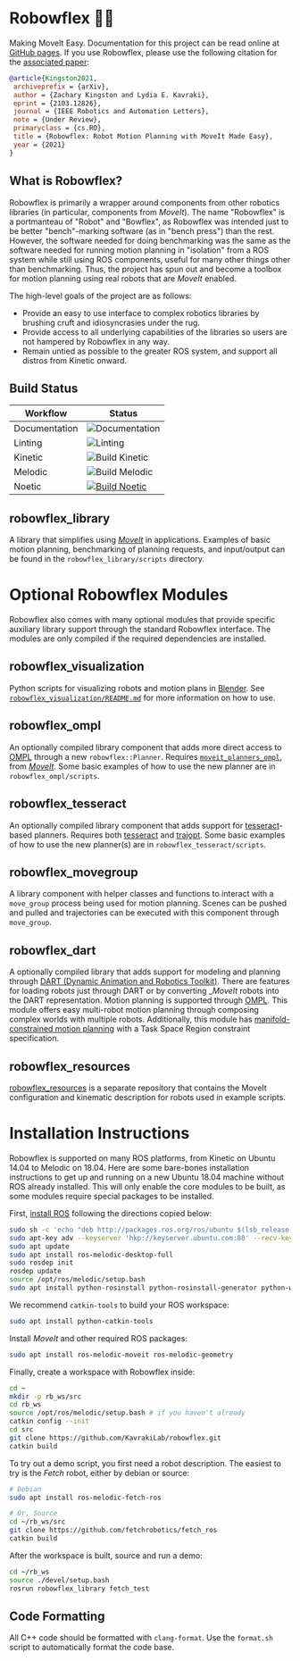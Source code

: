# Robowflex 💪🤖
Making MoveIt Easy.
Documentation for this project can be read online at [GitHub pages](https://kavrakilab.github.io/robowflex/).
If you use Robowflex, please use the following citation for the [associated paper](https://arxiv.org/pdf/2103.12826.pdf):
```bibtex
@article{Kingston2021,
 archiveprefix = {arXiv},
 author = {Zachary Kingston and Lydia E. Kavraki},
 eprint = {2103.12826},
 journal = {IEEE Robotics and Automation Letters},
 note = {Under Review},
 primaryclass = {cs.RO},
 title = {Robowflex: Robot Motion Planning with MoveIt Made Easy},
 year = {2021}
}
```

## What is Robowflex?

Robowflex is primarily a wrapper around components from other robotics libraries (in particular, components from _MoveIt_).
The name "Robowflex" is a portmanteau of "Robot" and "Bowflex", as Robowflex was intended just to be better "bench"-marking software (as in "bench press") than the rest.
However, the software needed for doing benchmarking was the same as the software needed for running motion planning in "isolation" from a ROS system while still using ROS components, useful for many other things other than benchmarking.
Thus, the project has spun out and become a toolbox for motion planning using real robots that are _MoveIt_ enabled.

The high-level goals of the project are as follows:
- Provide an easy to use interface to complex robotics libraries by brushing cruft and idiosyncrasies under the rug.
- Provide access to all underlying capabilities of the libraries so users are not hampered by Robowflex in any way.
- Remain untied as possible to the greater ROS system, and support all distros from Kinetic onward.

## Build Status
| Workflow      | Status                                                                                                                                                                              |
|---------------|-------------------------------------------------------------------------------------------------------------------------------------------------------------------------------------|
| Documentation | ![Documentation](https://github.com/KavrakiLab/robowflex/workflows/Documentation/badge.svg)                                                                                         |
| Linting       | ![Linting](https://github.com/KavrakiLab/robowflex/workflows/Linting/badge.svg)                                                                                                     |
| Kinetic       | ![Build Kinetic](https://github.com/KavrakiLab/robowflex/workflows/Build%20Kinetic/badge.svg)                                                                                       |
| Melodic       | ![Build Melodic](https://github.com/KavrakiLab/robowflex/workflows/Build%20Melodic/badge.svg)                                                                                       |
| Noetic        | [![Build Noetic](https://github.com/KavrakiLab/robowflex/actions/workflows/build-noetic.yml/badge.svg)](https://github.com/KavrakiLab/robowflex/actions/workflows/build-noetic.yml) |

## robowflex_library
A library that simplifies using [_MoveIt_](https://github.com/ros-planning/moveit) in applications.
Examples of basic motion planning, benchmarking of planning requests, and input/output can be found in the `robowflex_library/scripts` directory.

# Optional Robowflex Modules
Robowflex also comes with many optional modules that provide specific auxiliary library support through the standard Robowflex interface.
The modules are only compiled if the required dependencies are installed.

## robowflex_visualization
Python scripts for visualizing robots and motion plans in [Blender](https://www.blender.org/).
See [`robowflex_visualization/README.md`](robowflex_visualization/README.md) for more information on how to use.

## robowflex_ompl
An optionally compiled library component that adds more direct access to [OMPL](http://ompl.kavrakilab.org/) through a new `robowflex::Planner`.
Requires [`moveit_planners_ompl`](https://github.com/ros-planning/moveit/tree/kinetic-devel/moveit_planners/ompl), from [_MoveIt_](https://github.com/ros-planning/moveit).
Some basic examples of how to use the new planner are in `robowflex_ompl/scripts`.

## robowflex_tesseract
An optionally compiled library component that adds support for [tesseract](https://github.com/ros-industrial-consortium/tesseract)-based planners.
Requires both [tesseract](https://github.com/ros-industrial-consortium/tesseract) and [trajopt](https://github.com/ros-industrial-consortium/trajopt_ros).
Some basic examples of how to use the new planner(s) are in `robowflex_tesseract/scripts`.

## robowflex_movegroup
A library component with helper classes and functions to interact with a `move_group` process being used for motion planning.
Scenes can be pushed and pulled and trajectories can be executed with this component through `move_group`.

## robowflex_dart
A optionally compiled library that adds support for modeling and planning through [DART (Dynamic Animation and Robotics Toolkit)](https://dartsim.github.io/).
There are features for loading robots just through DART or by converting __MoveIt_ robots into the DART representation.
Motion planning is supported through [OMPL](http://ompl.kavrakilab.org/).
This module offers easy multi-robot motion planning through composing complex worlds with multiple robots.
Additionally, this module has [manifold-constrained motion planning](http://ompl.kavrakilab.org/constrainedPlanning.html) with a Task Space Region constraint specification.

## robowflex_resources
[robowflex_resources](https://github.com/KavrakiLab/robowflex_resources) is a separate repository that contains the MoveIt configuration and kinematic description for robots used in example scripts.

# Installation Instructions

Robowflex is supported on many ROS platforms, from Kinetic on Ubuntu 14.04 to Melodic on 18.04.
Here are some bare-bones installation instructions to get up and running on a new Ubuntu 18.04 machine without ROS already installed.
This will only enable the core modules to be built, as some modules require special packages to be installed.

First, [install ROS](http://wiki.ros.org/melodic/Installation/Ubuntu) following the directions copied below:

```sh
sudo sh -c 'echo "deb http://packages.ros.org/ros/ubuntu $(lsb_release -sc) main" > /etc/apt/sources.list.d/ros-latest.list'
sudo apt-key adv --keyserver 'hkp://keyserver.ubuntu.com:80' --recv-key C1CF6E31E6BADE8868B172B4F42ED6FBAB17C654
sudo apt update
sudo apt install ros-melodic-desktop-full
sudo rosdep init
rosdep update
source /opt/ros/melodic/setup.bash
sudo apt install python-rosinstall python-rosinstall-generator python-wstool build-essential
```

We recommend `catkin-tools` to build your ROS workspace:
```sh
sudo apt install python-catkin-tools
```

Install _MoveIt_ and other required ROS packages:
```sh
sudo apt install ros-melodic-moveit ros-melodic-geometry
```

Finally, create a workspace with Robowflex inside:
```sh
cd ~
mkdir -p rb_ws/src
cd rb_ws
source /opt/ros/melodic/setup.bash # if you haven't already
catkin config --init
cd src
git clone https://github.com/KavrakiLab/robowflex.git
catkin build
```

To try out a demo script, you first need a robot description.
The easiest to try is the _Fetch_ robot, either by debian or source:
```sh
# Debian
sudo apt install ros-melodic-fetch-ros

# Or, Source
cd ~/rb_ws/src
git clone https://github.com/fetchrobotics/fetch_ros
catkin build
```

After the workspace is built, source and run a demo:
```sh
cd ~/rb_ws
source ./devel/setup.bash
rosrun robowflex_library fetch_test
```

## Code Formatting
All C++ code should be formatted with `clang-format`.
Use the `format.sh` script to automatically format the code base.
